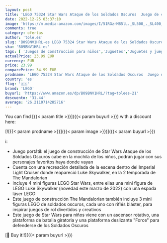 ```yaml
---
layout: post
title: 'LEGO 75324 Star Wars Ataque de los Soldados Oscuros  Juego de construcción The Mandalorian con Mini Figura de Luke Skywalker con Espada láser'
date: 2022-12-25 03:37:10
image: 'https://m.media-amazon.com/images/I/51RGzrM85lL._SL500_._SL400_.jpg'
comments: true
category: ofertas
author: 'tole.es'
slug: 'B09BNV1HRL-es LEGO 75324 Star Wars Ataque de los Soldados Oscuros Juego...'
sku: 'B09BNV1HRL-es'
tags: [ 'Juegos de construcción para niños','Juguetes','Juguetes y juegos','Sets de construcción','lego','🇪🇸', ]
actualPrice: 23.99 EUR
currency: EUR
price: 23.99
comparePrice: 34.99 EUR
prodname: 'LEGO 75324 Star Wars Ataque de los Soldados Oscuros  Juego de construcción The Mandalorian con Mini Figura de Luke Skywalker con Espada láser'
country: 'es'
flag: '🇪🇸'
brand: 'LEGO'
buyurl: 'https://www.amazon.es/dp/B09BNV1HRL/?tag=tolees-21'
descuento: '31.44'
average: '26.2110714285716'
---
```


You can find [{{< param title >}}]({{< param buyurl >}}) with a discount here:

[![{{< param prodname >}}]({{< param image >}})]({{< param buyurl >}})

ℹ️:

- Juego portátil: el juego de construcción de Star Wars Ataque de los Soldados Oscuros cabe en la mochila de los niños, podrán jugar con sus personajes favoritos haya donde vayan
- Cuenta con una recreación detallada de la escena dentro del Imperial Light Cruiser donde reapareció Luke Skywalker, en la 2 temporada de The Mandalorian
- Incluye 4 mini figuras LEGO Star Wars, entre ellas una mini figura de LEGO Luke Skywalker (novedad este marzo de 2022) con una espada láser LEGO
- Este juego de construcción The Mandalorian también incluye 3 mini figuras LEGO de soldados oscuros, cada uno con riflés bláster, para inspirar juegos de rol divertidos y creativos
- Este juego de Star Wars para niños viene con un ascensor rotativo, una plataforma de batalla giratoria y una plataforma deslizante "Force" para defenderse de los Soldados Oscuros

[🛒 Buy it!!]({{< param buyurl >}})
